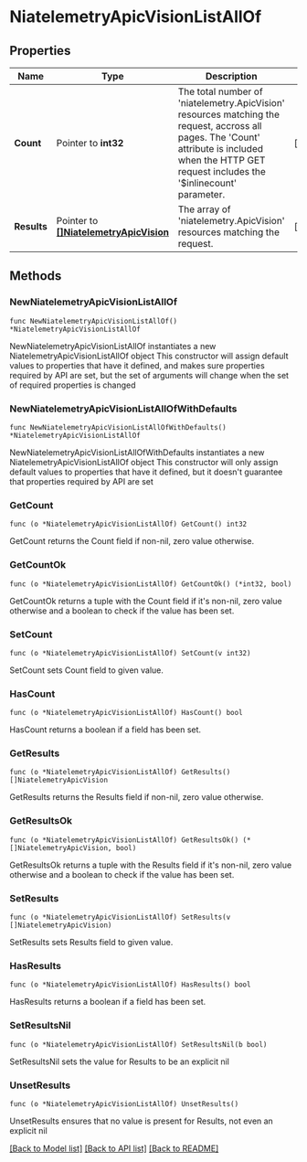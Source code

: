 # NiatelemetryApicVisionListAllOf

## Properties

Name | Type | Description | Notes
------------ | ------------- | ------------- | -------------
**Count** | Pointer to **int32** | The total number of &#39;niatelemetry.ApicVision&#39; resources matching the request, accross all pages. The &#39;Count&#39; attribute is included when the HTTP GET request includes the &#39;$inlinecount&#39; parameter. | [optional] 
**Results** | Pointer to [**[]NiatelemetryApicVision**](NiatelemetryApicVision.md) | The array of &#39;niatelemetry.ApicVision&#39; resources matching the request. | [optional] 

## Methods

### NewNiatelemetryApicVisionListAllOf

`func NewNiatelemetryApicVisionListAllOf() *NiatelemetryApicVisionListAllOf`

NewNiatelemetryApicVisionListAllOf instantiates a new NiatelemetryApicVisionListAllOf object
This constructor will assign default values to properties that have it defined,
and makes sure properties required by API are set, but the set of arguments
will change when the set of required properties is changed

### NewNiatelemetryApicVisionListAllOfWithDefaults

`func NewNiatelemetryApicVisionListAllOfWithDefaults() *NiatelemetryApicVisionListAllOf`

NewNiatelemetryApicVisionListAllOfWithDefaults instantiates a new NiatelemetryApicVisionListAllOf object
This constructor will only assign default values to properties that have it defined,
but it doesn't guarantee that properties required by API are set

### GetCount

`func (o *NiatelemetryApicVisionListAllOf) GetCount() int32`

GetCount returns the Count field if non-nil, zero value otherwise.

### GetCountOk

`func (o *NiatelemetryApicVisionListAllOf) GetCountOk() (*int32, bool)`

GetCountOk returns a tuple with the Count field if it's non-nil, zero value otherwise
and a boolean to check if the value has been set.

### SetCount

`func (o *NiatelemetryApicVisionListAllOf) SetCount(v int32)`

SetCount sets Count field to given value.

### HasCount

`func (o *NiatelemetryApicVisionListAllOf) HasCount() bool`

HasCount returns a boolean if a field has been set.

### GetResults

`func (o *NiatelemetryApicVisionListAllOf) GetResults() []NiatelemetryApicVision`

GetResults returns the Results field if non-nil, zero value otherwise.

### GetResultsOk

`func (o *NiatelemetryApicVisionListAllOf) GetResultsOk() (*[]NiatelemetryApicVision, bool)`

GetResultsOk returns a tuple with the Results field if it's non-nil, zero value otherwise
and a boolean to check if the value has been set.

### SetResults

`func (o *NiatelemetryApicVisionListAllOf) SetResults(v []NiatelemetryApicVision)`

SetResults sets Results field to given value.

### HasResults

`func (o *NiatelemetryApicVisionListAllOf) HasResults() bool`

HasResults returns a boolean if a field has been set.

### SetResultsNil

`func (o *NiatelemetryApicVisionListAllOf) SetResultsNil(b bool)`

 SetResultsNil sets the value for Results to be an explicit nil

### UnsetResults
`func (o *NiatelemetryApicVisionListAllOf) UnsetResults()`

UnsetResults ensures that no value is present for Results, not even an explicit nil

[[Back to Model list]](../README.md#documentation-for-models) [[Back to API list]](../README.md#documentation-for-api-endpoints) [[Back to README]](../README.md)


